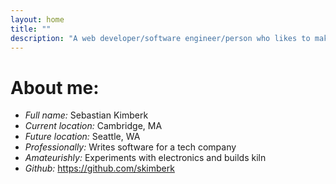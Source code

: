 ```yaml
---
layout: home
title: ""
description: "A web developer/software engineer/person who likes to make things who recently graduated from college and is getting ready to head out into the real world."
---
```


# About me:

- *Full name:* Sebastian Kimberk
- *Current location:* Cambridge, MA
- *Future location:* Seattle, WA
- *Professionally:* Writes software for a tech company
- *Amateurishly:* Experiments with electronics and builds kiln
- *Github:* <https://github.com/skimberk>
